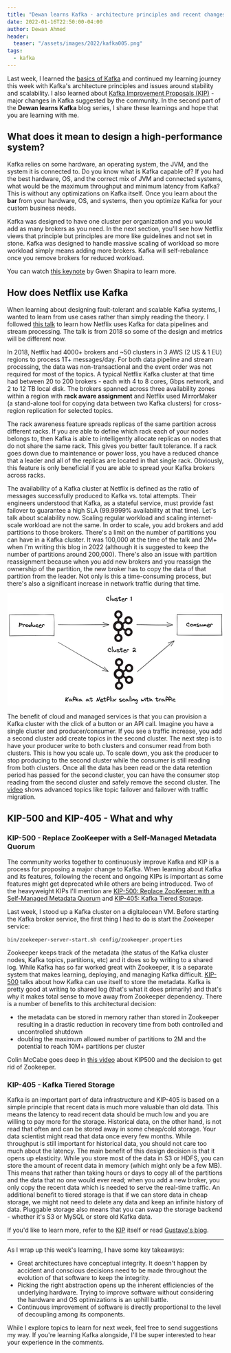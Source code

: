 ```yaml
---
title: "Dewan learns Kafka - architecture principles and recent changes"
date: 2022-01-16T22:50:00-04:00
author: Dewan Ahmed
header:
  teaser: "/assets/images/2022/kafka005.png"
tags:
  - kafka
---
```


Last week, I learned the [basics of Kafka](https://www.dewanahmed.com/kafka-basics) and continued my learning journey this week with Kafka's architecture principles and issues around stability and scalability. I also learned about [Kafka Improvement Proposals (KIP)](https://cwiki.apache.org/confluence/display/kafka/kafka+improvement+proposals) - major changes in Kafka suggested by the community. In the second part of the **Dewan learns Kafka** blog series, I share these learnings and hope that you are learning with me.


## What does it mean to design a high-performance system?

Kafka relies on some hardware, an operating system, the JVM, and the system it is connected to. Do you know what is Kafka capable of? If you had the best hardware, OS, and the correct mix of JVM and connected systems, what would be the maximum throughput and minimum latency from Kafka? This is without any optimizations on Kafka itself. Once you learn about the **bar** from your hardware, OS, and systems, then you optimize Kafka for your custom business needs. 

Kafka was designed to have one cluster per organization and you would add as many brokers as you need. In the next section, you'll see how Netflix views that principle but principles are more like guidelines and not set in stone. Kafka was designed to handle massive scaling of workload so more workload simply means adding more brokers. Kafka will self-rebalance once you remove brokers for reduced workload. 

You can watch [this keynote](https://www.youtube.com/watch?v=lChAV7ibjHw) by Gwen Shapira to learn more. 

## How does Netflix use Kafka

When learning about designing fault-tolerant and scalable Kafka systems, I wanted to learn from use cases rather than simply reading the theory. I followed [this talk](https://www.youtube.com/watch?v=ZAmfZcuhJ94) to learn how Netflix uses Kafka for data pipelines and stream processing. The talk is from 2018 so some of the design and metrics will be different now.

In 2018, Netflix had 4000+ brokers and ~50 clusters in 3 AWS (2 US & 1 EU) regions to process 1T+ messages/day.  For both data pipeline and stream processing, the data was non-transactional and the event order was not required for most of the topics. A typical Netflix Kafka cluster at that time had between 20 to 200 brokers - each with 4 to 8 cores, Gbps network, and 2 to 12 TB local disk. The brokers spanned across three availability zones within a region with **rack aware assignment** and Netflix used MirrorMaker (a stand-alone tool for copying data between two Kafka clusters) for cross-region replication for selected topics. 

The rack awareness feature spreads replicas of the same partition across different racks. If you are able to define which rack each of your nodes belongs to, then Kafka is able to intelligently allocate replicas on nodes that do not share the same rack. This gives you better fault tolerance. If a rack goes down due to maintenance or power loss, you have a reduced chance that a leader and all of the replicas are located in that single rack. Obviously, this feature is only beneficial if you are able to spread your Kafka brokers across racks. 

The availability of a Kafka cluster at Netflix is defined as the ratio of messages successfully produced to Kafka vs. total attempts. Their engineers understood that Kafka, as a stateful service, must provide fast failover to guarantee a high SLA (99.9999% availability at that time). Let's talk about scalability now. Scaling regular workload and scaling internet-scale workload are not the same. In order to scale, you add brokers and add partitions to those brokers. There's a limit on the number of partitions you can have in a Kafka cluster. It was 100,000 at the time of the talk and 2M+ when I'm writing this blog in 2022 (although it is suggested to keep the number of partitions around 200,000). There's also an issue with partition reassignment because when you add new brokers and you reassign the ownership of the partition, the new broker has to copy the data of that partition from the leader. Not only is this a time-consuming process, but there's also a significant increase in network traffic during that time. 


![kafka005.png](/assets/images/2022/kafka005.png)

The benefit of cloud and managed services is that you can provision a Kafka cluster with the click of a button or an API call. Imagine you have a single cluster and producer/consumer. If you see a traffic increase, you add a second cluster add create topics in the second cluster. The next step is to have your producer write to both clusters and consumer read from both clusters. This is how you scale up. To scale down, you ask the producer to stop producing to the second cluster while the consumer is still reading from both clusters. Once all the data has been read or the data retention period has passed for the second cluster, you can have the consumer stop reading from the second cluster and safely remove the second cluster. The  [video](https://www.youtube.com/watch?v=ZAmfZcuhJ94)  shows advanced topics like topic failover and failover with traffic migration.  

## KIP-500 and KIP-405 - What and why

### KIP-500 - Replace ZooKeeper with a Self-Managed Metadata Quorum

The community works together to continuously improve Kafka and KIP is a process for proposing a major change to Kafka. When learning about Kafka and its features, following the recent and ongoing KIPs is important as some features might get deprecated while others are being introduced. Two of the heavyweight KIPs I'll mention are  [KIP-500: Replace ZooKeeper with a Self-Managed Metadata Quorum](https://cwiki.apache.org/confluence/display/KAFKA/KIP-500%3A+Replace+ZooKeeper+with+a+Self-Managed+Metadata+Quorum#KIP500:ReplaceZooKeeperwithaSelfManagedMetadataQuorum-Status) and  [KIP-405: Kafka Tiered Storage](https://cwiki.apache.org/confluence/display/KAFKA/KIP-405%3A+Kafka+Tiered+Storage#KIP405:KafkaTieredStorage-Status).   

Last week, I stood up a Kafka cluster on a digitalocean VM. Before starting the Kafka broker service, the first thing I had to do is start the Zookeeper service:

```
bin/zookeeper-server-start.sh config/zookeeper.properties
```

Zookeeper keeps track of the metadata (the status of the Kafka cluster nodes, Kafka topics, partitions, etc) and it does so by writing to a shared log. While Kafka has so far worked great with Zookeeper, it is a separate system that makes learning, deploying, and managing Kafka difficult. [KIP-500](https://cwiki.apache.org/confluence/display/KAFKA/KIP-500%3A+Replace+ZooKeeper+with+a+Self-Managed+Metadata+Quorum#KIP500:ReplaceZooKeeperwithaSelfManagedMetadataQuorum-Status) talks about how Kafka can use itself to store the metadata.  Kafka is pretty good at writing to shared log (that's what it does primarily) and that's why it makes total sense to move away from Zookeeper dependency. There is a number of benefits to this architectural decision:

- the metadata can be stored in memory rather than stored in Zookeeper resulting in a drastic reduction in recovery time from both controlled and uncontrolled shutdown 
- doubling the maximum allowed number of partitions to 2M and the potential to reach 10M+ partitions per cluster
 
Colin McCabe goes deep in  [this video](https://www.youtube.com/watch?v=3qNNinbnWmw) about KIP500 and the decision to get rid of Zookeeper.

### KIP-405 - Kafka Tiered Storage

Kafka is an important part of data infrastructure and KIP-405 is based on a simple principle that recent data is much more valuable than old data. This means the latency to read recent data should be much low and you are willing to pay more for the storage. Historical data, on the other hand, is not read that often and can be stored away in some cheap/cold storage. Your data scientist might read that data once every few months. While throughput is still important for historical data, you should not care too much about the latency. The main benefit of this design decision is that it opens up elasticity. While you store most of the data in S3 or HDFS, you can store the amount of recent data in memory (which might only be a few MB). This means that rather than taking hours or days to copy all of the partitions and the data that no one would ever read; when you add a new broker, you only copy the recent data which is needed to serve the real-time traffic. An additional benefit to tiered storage is that if we can store data in cheap storage, we might not need to delete any data and keep an infinite history of data. Pluggable storage also means that you can swap the storage backend - whether it's S3 or MySQL or store old Kafka data. 

If you'd like to learn more, refer to the [KIP](https://cwiki.apache.org/confluence/display/KAFKA/KIP-405%3A+Kafka+Tiered+Storage#KIP405:KafkaTieredStorage-Status) itself or read  [Gustavo's blog](**Link**).    

---

As I wrap up this week's learning, I have some key takeaways:

* Great architectures have conceptual integrity. It doesn't happen by accident and conscious decisions need to be made throughout the evolution of that software to keep the integrity.
* Picking the right abstraction opens up the inherent efficiencies of the underlying hardware. Trying to improve software without considering the hardware and OS optimizations is an uphill battle.
* Continuous improvement of software is directly proportional to the level of decoupling among its components.

While I explore topics to learn for next week, feel free to send suggestions my way. If you're learning Kafka alongside, I'll be super interested to hear your experience in the comments. 